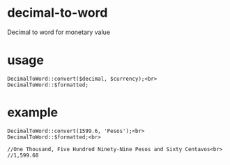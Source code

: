 # decimal-to-word
Decimal to word for monetary value

# usage
	DecimalToWord::convert($decimal, $currency);<br>
	DecimalToWord::$formatted;

# example
	DecimalToWord::convert(1599.6, 'Pesos');<br>
	DecimalToWord::$formatted;<br>

	//One Thousand, Five Hundred Ninety-Nine Pesos and Sixty Centavos<br>
	//1,599.60


